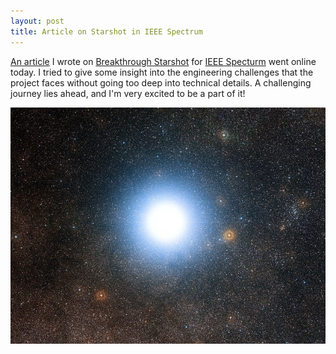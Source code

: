 ```yaml
---
layout: post
title: Article on Starshot in IEEE Spectrum
---
```


[An article](http://spectrum.ieee.org/tech-talk/aerospace/space-flight/how-do-you-fly-to-alpha-centauri-in-just-20-years-ride-a-laser-beam) I wrote on [Breakthrough Starshot](http://breakthroughinitiatives.org/Initiative/3) for [IEEE Specturm](http://spectrum.ieee.org/tech-talk/aerospace/space-flight/how-do-you-fly-to-alpha-centauri-in-just-20-years-ride-a-laser-beam) went online today. I tried to give some insight into the engineering challenges that the project faces without going too deep into technical details. A challenging journey lies ahead, and I'm very excited to be a part of it!

![Alpha Centauri](/img/AlphaCentauri.jpg)

